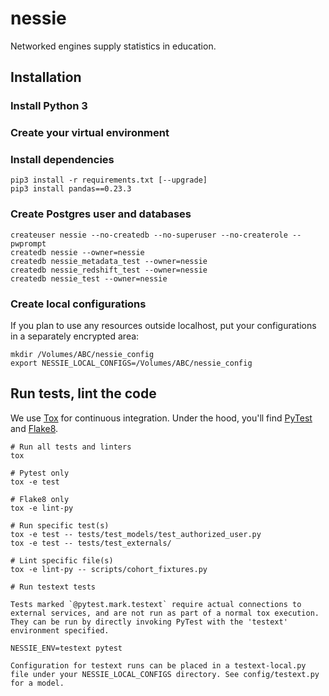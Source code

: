 # nessie
Networked engines supply statistics in education.

## Installation

### Install Python 3

### Create your virtual environment

### Install dependencies

```
pip3 install -r requirements.txt [--upgrade]
pip3 install pandas==0.23.3
```

### Create Postgres user and databases

```
createuser nessie --no-createdb --no-superuser --no-createrole --pwprompt
createdb nessie --owner=nessie
createdb nessie_metadata_test --owner=nessie
createdb nessie_redshift_test --owner=nessie
createdb nessie_test --owner=nessie
```

### Create local configurations

If you plan to use any resources outside localhost, put your configurations in a separately encrypted area:

```
mkdir /Volumes/ABC/nessie_config
export NESSIE_LOCAL_CONFIGS=/Volumes/ABC/nessie_config
```

## Run tests, lint the code

We use [Tox](https://tox.readthedocs.io) for continuous integration. Under the hood, you'll find [PyTest](https://docs.pytest.org) and [Flake8](http://flake8.pycqa.org).
```
# Run all tests and linters
tox

# Pytest only
tox -e test

# Flake8 only
tox -e lint-py

# Run specific test(s)
tox -e test -- tests/test_models/test_authorized_user.py
tox -e test -- tests/test_externals/

# Lint specific file(s)
tox -e lint-py -- scripts/cohort_fixtures.py

# Run testext tests

Tests marked `@pytest.mark.testext` require actual connections to external services, and are not run as part of a normal tox execution. They can be run by directly invoking PyTest with the 'testext' environment specified.

NESSIE_ENV=testext pytest

Configuration for testext runs can be placed in a testext-local.py file under your NESSIE_LOCAL_CONFIGS directory. See config/testext.py for a model.
```
